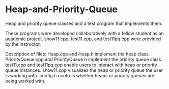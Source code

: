 # Heap-and-Priority-Queue
Heap and priority queue classes and a test program that implements them.

These programs were developed collaboratively with a fellow student as an academic project. show11.cpp, test11.cpp, and test11pq.cpp were provided by the instructor.

Description of files:
Heap.cpp and Heap.h implement the heap class.
PriorityQueue.cpp and PriorityQueue.h implement the priority queue class.
test11.cpp and test11pq.cpp enable users to interact with heap or priority queue instances.
show11.cpp visualizes the heap or priority queue the user is working with.
config.h controls whether heaps or priority queues are being worked with.
